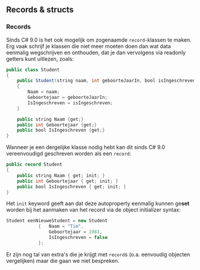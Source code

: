 ## Records & structs

### Records

Sinds C# 9.0 is het ook mogelijk om zogenaamde ``record``-klassen te maken. Erg vaak schrijf je klassen die niet meer moeten doen dan wat data eenmalig wegschrijven en onthouden,  dat je dan vervolgens via readonly getters kunt uitlezen, zoals:

```java
public class Student
{
    public Student(string naam, int geboorteJaarIn, bool isIngeschreven)
    {
        Naam = naam;
        Geboortejaar = geboorteJaarIn;
        IsIngeschreven = isIngeschreven;
    }

    public string Naam {get;}
    public int Geboortejaar {get;}
    public bool IsIngeschreven {get;}
}
```

Wanneer je een dergelijke klasse nodig hebt kan dit sinds C# 9.0 vereenvoudigd geschreven worden als een ``record``:

```java
public record Student
{
    public string Naam { get; init; }
    public int Geboortejaar { get; init; }
    public bool IsIngeschreven { get; init; }
}
```

Het ``init`` keyword geeft aan dat deze autoproperty eenmalig kunnen ge**set** worden bij het aanmaken van het record via de object initializer syntax:

```java
Student eenNieuweStudent = new Student 
            {   Naam = "Tim", 
                Geboortejaar = 1981,
                IsIngeschreven = false
            };
```

Er zijn nog tal van extra's die je krijgt met ``record``s (o.a. eenvoudig objecten vergelijken) maar die gaan we niet bespreken. 
